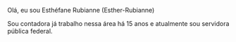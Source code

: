 Olá, eu sou Esthéfane Rubianne (Esther-Rubianne)

Sou contadora já trabalho nessa área há 15 anos e atualmente sou servidora pública federal.

